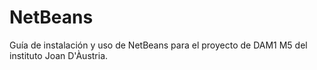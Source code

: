 # NetBeans
Guía de instalación y uso de NetBeans para el proyecto de DAM1 M5 del instituto Joan D'Àustria.
